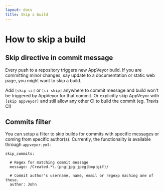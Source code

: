 ```yaml
---
layout: docs
title: Skip a build
---
```


# How to skip a build

<!--TOC-->



## Skip directive in commit message

Every push to a repository triggers new AppVeyor build. If you are committing minor changes, say update to a documentation or static web page, you might want to skip a build.

Add `[skip ci]` or `[ci skip]` anywhere to commit message and build won't be triggered by AppVeyor for that commit.
Or explicitly skip AppVeyor with `[skip appveyor]` and still allow any other CI to build the commit (eg. Travis CI)


## Commits filter

You can setup a filter to skip builds for commits with specific messages or coming from specific author(s). Currently, the functionality is available through `appveyor.yml`:

    skip_commits:

      # Regex for matching commit message
      message: /Created.*\.(png|jpg|jpeg|bmp|gif)/

      # Commit author's username, name, email or regexp maching one of these.
      author: John

